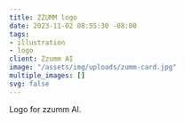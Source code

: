 ```yaml
---
title: ZZUMM logo
date: 2023-11-02 08:55:30 -08:00
tags:
- illustration
- logo
client: Zzumm AI
image: "/assets/img/uploads/zumm-card.jpg"
multiple_images: []
svg: false
---
```


Logo for zzumm AI.

